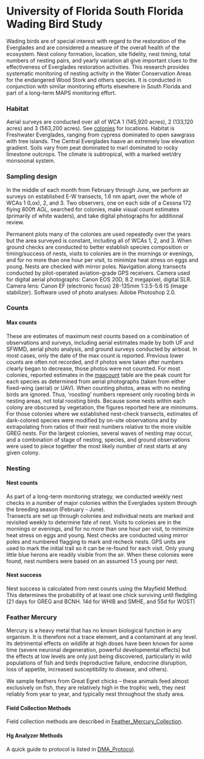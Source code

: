 # University of Florida South Florida Wading Bird Study

Wading birds are of special interest with regard to the restoration of the Everglades and are considered a measure of the overall health of the ecosystem.  Nest colony formation, location, site fidelity, nest timing, total numbers of nesting pairs, and yearly variation all give important clues to the effectiveness of Everglades restoration activities.  This research provides systematic monitoring of nesting activity in the Water Conservation Areas for the endangered Wood Stork and others species. It is conducted in conjunction with similar monitoring efforts elsewhere in South Florida and part of a long-term MAPS monitoring effort.

### Habitat
Aerial surveys are conducted over all of WCA 1 (145,920 acres), 2 (133,120 acres) and 3 (563,200 acres).  See [colonies](../SiteandMethods/colonies.csv) for locations. 
Habitat is Freshwater Everglades, ranging from cypress dominated  to open sawgrass with tree islands. The Central Everglades haave an extremely low elevation gradient. Soils vary from peat dominated to marl dominated to rocky limestone outcrops. The climate is subtropical, with a marked wet/dry monsoonal system.

### Sampling design	
In the middle of each month from February through June, we perform air surveys on established E-W transects, 1.6 nm apart, over the whole of WCAs 1 (Lox), 2, and 3. Two observers, one on each side of a Cessna 172 flying 800ft AGL, searched for colonies, make visual count estimates (primarily of white waders), and take digital photographs for additional review. 

Permanent plots	many of the colonies are used repeatedly over the years but the area surveyed is constant, including all of WCAs 1, 2, and 3. 
When ground checks are conducted to better establish species composition or timing/success of nests, visits to colonies are in the mornings or evenings, and for no more than one hour per visit, to minimize heat stress on eggs and young.  Nests are checked with mirror poles.
Navigation along transects conducted by pilot-operated aviation-grade GPS receivers.  Camera used for digital aerial photographs: Canon EOS 20D, 8.2 megapixel, digital SLR.  Camera lens: Canon EF (electronic focus) 28-135mm 1:3.5-5.6 IS (image stabilizer).  Software used of photo analyses: Adobe Photoshop 2.0.


### Counts

#### Max counts
These are estimates of maximum nest counts based on a combination of observations and surveys, including aerial estimates made by both UF and SFWMD, aerial photo analysis, and ground surveys conducted by airboat. In most cases, only the date of the max count is reported. Previous lower counts are often not recorded, and if photos were taken after numbers clearly began to decrease, those photos were not countted. For most colonies, reported estimates in the [maxcount](../Counts/maxcount.csv) table are the peak count for each species as determined from aerial photographs (taken from either fixed-wing (aerial) or UAV). When counting photos, areas with no nesting birds are ignored. Thus, 'roosting' numbers represent only roosting birds in nesting areas, not total roosting birds. Because some nests within each colony are obscured by vegetation, the figures reported here are minimums. For those colonies where we established nest-check transects, estimates of dark-colored species were modified by on-site observations and by extrapolating from ratios of their nest numbers relative to the more visible GREG nests. For the largest colonies, several waves of nesting may occur, and a combination of stage of nesting, species, and ground observations were used to piece together the most likely number of nest starts at any given colony.

### Nesting

#### Nest counts
As part of a long-term monitoring strategy, we conducted weekly nest checks in a number of major colonies 
within the Everglades system through the breeding season (February - June).  
Transects are set up through colonies and individual nests are marked and revisited weekly to determine 
fate of nest. Visits to colonies are in the mornings or evenings, and for no more than one hour per visit, to minimize heat stress on eggs and young. Nest checks are conducted using mirror poles and numbered flagging to mark and recheck nests.  GPS units are used to mark the initial trail so it can be re-found for each visit.
Only young little blue herons are readily visible from the air.  When these colonies were found, nest numbers were based on an assumed 1.5 young per nest.

#### Nest success
Nest success is calculated from nest counts using the Mayfield Method. 
This determines the probability of at least one chick surviving until fledgling 
(21 days for GREG and BCNH. 14d for WHIB and SMHE, and 55d for WOST)

### Feather Mercury
Mercury is a heavy metal that has no known biological function in any organism.
It is therefore not a trace element, and a contaminant at any level. Its detrimental
effects on wildlife at high doses have been known for some time (severe neuronal
degeneration, powerful developmental effects) but the effects at low levels are only just
being discovered, particularly in wild populations of fish and birds (reproductive failure,
endocrine disruption, loss of appetite, increased susceptibility to disease, and others).

We sample feathers from Great Egret chicks – these animals feed almost
exclusively on fish, they are relatively high in the trophic web, they nest reliably from
year to year, and typically nest throughout the study area.
#### Field Collection Methods

Field collection methods are described in [Feather_Mercury_Collection](../SiteandMethods/Feather_Mercury_Collection.md).

#### Hg Analyzer Methods

A quick guide to protocol is listed in [DMA_Protocol](../SiteandMethods/DMA_Protocol.md).

